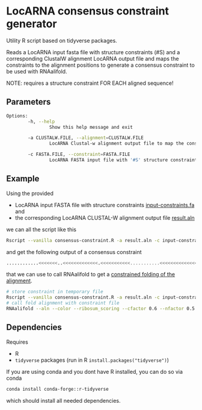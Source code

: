 # LocARNA consensus constraint generator

Utility R script based on tidyverse packages.

Reads a LocARNA input fasta file with structure constraints (#S)
and a corresponding ClustalW alignment LocARNA output file
and maps the constraints to the alignment positions to
generate a consensus constraint to be used with RNAalifold.

NOTE: requires a structure constraint FOR EACH aligned sequence!

## Parameters

```sh
Options:
        -h, --help
                Show this help message and exit

        -a CLUSTALW.FILE, --alignment=CLUSTALW.FILE
                LocARNA Clustal-w alignment output file to map the constaints to

        -c FASTA.FILE, --constraint=FASTA.FILE
                LocARNA FASTA input file with '#S' structure constraints used to generate the alignment
```

## Example

Using the provided 

- LocARNA input FASTA file with structure constraints [input-constraints.fa](input-constraints.fa) and
- the corresponding LocARNA CLUSTAL-W alignment output file [result.aln](result.aln)

we can all the script like this

```sh
Rscript --vanilla consensus-constraint.R -a result.aln -c input-constraints.fa
```

and get the following output of a consensus constraint

```sh
............<<<<<<<..<<<<<<<<<<<<<.<<<<<<<<<<<...........<<<<<<<<<<<<<<.<<<<<(((((<<<<<<<.....<<<<...........................<<<<<<...........................>>>>>>>>>>..>>>>>.....>>>>)))))..>>>>...>>>>>>>>>>>>>>>>>>>>.>>.>>>>>>>>>>>.......>>>.......>>>>>>>.>>>>>>..............................................................
```

that we can use to call RNAalifold to get a [constrained folding of the alignment](https://www.tbi.univie.ac.at/RNA/ViennaRNA/refman/man/RNAalifold.html#structure-constraints).

```sh
# store constraint in temporary file
Rscript --vanilla consensus-constraint.R -a result.aln -c input-constraints.fa > result.con
# call fold alignment with constraint file
RNAalifold --aln --color --ribosum_scoring --cfactor 0.6 --nfactor 0.5 --mis -t 0 --constraint=result.con result.aln
```

## Dependencies

Requires 

- R
- `tidyverse` packages  (run in R `install.packages("tidyverse")`)

If you are using conda and you dont have R installed, you can do so via conda

```sh
conda install conda-forge::r-tidyverse
```

which should install all needed dependencies.


